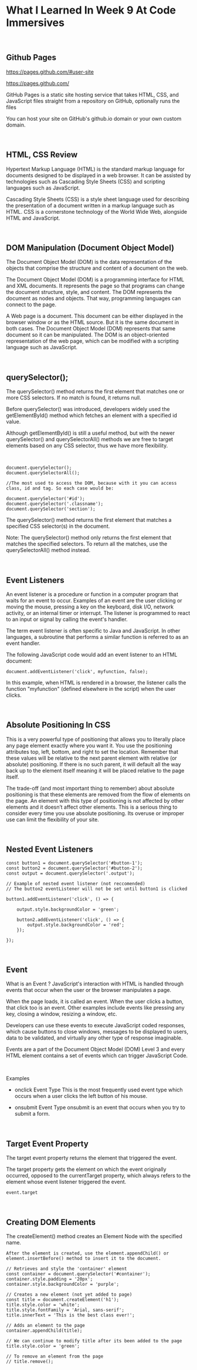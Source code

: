 # What I Learned In Week 9 At Code Immersives

&nbsp;

## Github Pages

https://pages.github.com/#user-site

https://pages.github.com/

GitHub Pages is a static site hosting service that takes HTML, CSS, and JavaScript files straight from a repository on GitHub, optionally runs the files

You can host your site on GitHub's github.io domain or your own custom domain.

&nbsp;

## HTML, CSS Review

Hypertext Markup Language (HTML) is the standard markup language for documents designed to be displayed in a web browser. It can be assisted by technologies such as Cascading Style Sheets (CSS) and scripting languages such as JavaScript.

Cascading Style Sheets (CSS) is a style sheet language used for describing the presentation of a document written in a markup language such as HTML. CSS is a cornerstone technology of the World Wide Web, alongside HTML and JavaScript.

&nbsp;

## DOM Manipulation (Document Object Model)

The Document Object Model (DOM) is the data representation of the objects that comprise the structure and content of a document on the web.

The Document Object Model (DOM) is a programming interface for HTML and XML documents. It represents the page so that programs can change the document structure, style, and content. The DOM represents the document as nodes and objects. That way, programming languages can connect to the page.

A Web page is a document. This document can be either displayed in the browser window or as the HTML source. But it is the same document in both cases. The Document Object Model (DOM) represents that same document so it can be manipulated. The DOM is an object-oriented representation of the web page, which can be modified with a scripting language such as JavaScript.

&nbsp;

## querySelector();

The querySelector() method returns the first element that matches one or more CSS selectors. If no match is found, it returns null.

Before querySelector() was introduced, developers widely used the getElementById() method which fetches an element with a specified id value.

Although getElementById() is still a useful method, but with the newer querySelector() and querySelectorAll() methods we are free to target elements based on any CSS selector, thus we have more flexibility.

&nbsp;

    document.querySelector();
    document.querySelectorAll();

    //The most used to access the DOM, because with it you can access class, id and tag. So each case would be:

    document.querySelector('#id');
    document.querySelector('.classname');
    document.querySelector('section');

The querySelector() method returns the first element that matches a specified CSS selector(s) in the document.

Note: The querySelector() method only returns the first element that matches the specified selectors. To return all the matches, use the querySelectorAll() method instead.

&nbsp;

## Event Listeners

An event listener is a procedure or function in a computer program that waits for an event to occur. Examples of an event are the user clicking or moving the mouse, pressing a key on the keyboard, disk I/O, network activity, or an internal timer or interrupt. The listener is programmed to react to an input or signal by calling the event's handler.

The term event listener is often specific to Java and JavaScript. In other languages, a subroutine that performs a similar function is referred to as an event handler.

The following JavaScript code would add an event listener to an HTML document:

    document.addEventListener('click', myfunction, false);

In this example, when HTML is rendered in a browser, the listener calls the function "myfunction" (defined elsewhere in the script) when the user clicks.

&nbsp;

## Absolute Positioning In CSS

This is a very powerful type of positioning that allows you to literally place any page element exactly where you want it. You use the positioning attributes top, left, bottom, and right to set the location. Remember that these values will be relative to the next parent element with relative (or absolute) positioning. If there is no such parent, it will default all the way back up to the <html> element itself meaning it will be placed relative to the page itself.

The trade-off (and most important thing to remember) about absolute positioning is that these elements are removed from the flow of elements on the page. An element with this type of positioning is not affected by other elements and it doesn’t affect other elements. This is a serious thing to consider every time you use absolute positioning. Its overuse or improper use can limit the flexibility of your site.

&nbsp;

## Nested Event Listeners

    const button1 = document.querySelector('#button-1');
    const button2 = document.querySelector('#button-2');
    const output = document.querySelector('.output');

    // Example of nested event listener (not reccomended)
    // The button2 eventListener will not be set until button1 is clicked

    button1.addEventListener('click', () => {

        output.style.backgroundColor = 'green';

        button2.addEventListener('click', () => {
            output.style.backgroundColor = 'red';
        });

    });

&nbsp;

## Event

What is an Event ?
JavaScript's interaction with HTML is handled through events that occur when the user or the browser manipulates a page.

When the page loads, it is called an event. When the user clicks a button, that click too is an event. Other examples include events like pressing any key, closing a window, resizing a window, etc.

Developers can use these events to execute JavaScript coded responses, which cause buttons to close windows, messages to be displayed to users, data to be validated, and virtually any other type of response imaginable.

Events are a part of the Document Object Model (DOM) Level 3 and every HTML element contains a set of events which can trigger JavaScript Code.

&nbsp;

Examples

- onclick Event Type
  This is the most frequently used event type which occurs when a user clicks the left button of his mouse.

- onsubmit Event Type
  onsubmit is an event that occurs when you try to submit a form.

&nbsp;

## Target Event Property

The target event property returns the element that triggered the event.

The target property gets the element on which the event originally occurred, opposed to the currentTarget property, which always refers to the element whose event listener triggered the event.

    event.target

&nbsp;

## Creating DOM Elements

The createElement() method creates an Element Node with the specified name.

    After the element is created, use the element.appendChild() or element.insertBefore() method to insert it to the document.

    // Retrieves and style the 'container' element
    const container = document.querySelector('#container');
    container.style.padding = '20px';
    container.style.backgroundColor = 'purple';

    // Creates a new element (not yet added to page)
    const title = document.createElement('h1');
    title.style.color = 'white';
    title.style.fontFamily = 'Arial, sans-serif';
    title.innerText = 'This is the best class ever!';

    // Adds an element to the page
    container.appendChild(title);

    // We can continue to modify title after its been added to the page
    title.style.color = 'green';

    // To remove an element from the page
    // title.remove();
